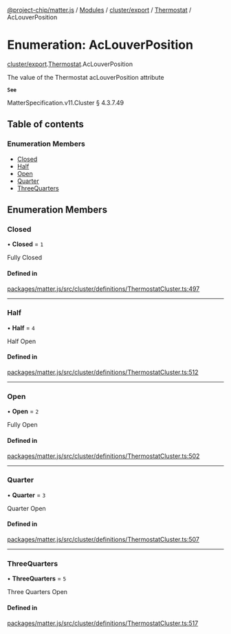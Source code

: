 [@project-chip/matter.js](../README.md) / [Modules](../modules.md) / [cluster/export](../modules/cluster_export.md) / [Thermostat](../modules/cluster_export.Thermostat.md) / AcLouverPosition

# Enumeration: AcLouverPosition

[cluster/export](../modules/cluster_export.md).[Thermostat](../modules/cluster_export.Thermostat.md).AcLouverPosition

The value of the Thermostat acLouverPosition attribute

**`See`**

MatterSpecification.v11.Cluster § 4.3.7.49

## Table of contents

### Enumeration Members

- [Closed](cluster_export.Thermostat.AcLouverPosition.md#closed)
- [Half](cluster_export.Thermostat.AcLouverPosition.md#half)
- [Open](cluster_export.Thermostat.AcLouverPosition.md#open)
- [Quarter](cluster_export.Thermostat.AcLouverPosition.md#quarter)
- [ThreeQuarters](cluster_export.Thermostat.AcLouverPosition.md#threequarters)

## Enumeration Members

### Closed

• **Closed** = ``1``

Fully Closed

#### Defined in

[packages/matter.js/src/cluster/definitions/ThermostatCluster.ts:497](https://github.com/project-chip/matter.js/blob/558e12c94a201592c28c7bc0743705360b3e5ca6/packages/matter.js/src/cluster/definitions/ThermostatCluster.ts#L497)

___

### Half

• **Half** = ``4``

Half Open

#### Defined in

[packages/matter.js/src/cluster/definitions/ThermostatCluster.ts:512](https://github.com/project-chip/matter.js/blob/558e12c94a201592c28c7bc0743705360b3e5ca6/packages/matter.js/src/cluster/definitions/ThermostatCluster.ts#L512)

___

### Open

• **Open** = ``2``

Fully Open

#### Defined in

[packages/matter.js/src/cluster/definitions/ThermostatCluster.ts:502](https://github.com/project-chip/matter.js/blob/558e12c94a201592c28c7bc0743705360b3e5ca6/packages/matter.js/src/cluster/definitions/ThermostatCluster.ts#L502)

___

### Quarter

• **Quarter** = ``3``

Quarter Open

#### Defined in

[packages/matter.js/src/cluster/definitions/ThermostatCluster.ts:507](https://github.com/project-chip/matter.js/blob/558e12c94a201592c28c7bc0743705360b3e5ca6/packages/matter.js/src/cluster/definitions/ThermostatCluster.ts#L507)

___

### ThreeQuarters

• **ThreeQuarters** = ``5``

Three Quarters Open

#### Defined in

[packages/matter.js/src/cluster/definitions/ThermostatCluster.ts:517](https://github.com/project-chip/matter.js/blob/558e12c94a201592c28c7bc0743705360b3e5ca6/packages/matter.js/src/cluster/definitions/ThermostatCluster.ts#L517)
